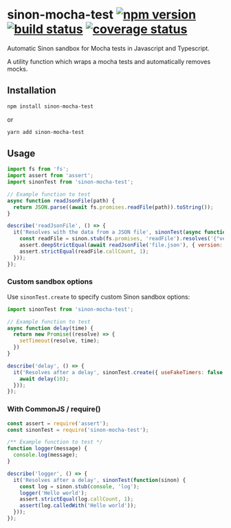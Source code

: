 # sinon-mocha-test [![npm version][npm-badge]][npm-url] [![build status][circle-badge]][circle-url] [![coverage status][coverage-badge]][coverage-url]

Automatic Sinon sandbox for Mocha tests in Javascript and Typescript.

A utility function which wraps a mocha tests and automatically removes mocks.

## Installation

```bash
npm install sinon-mocha-test
```
or
```bash
yarn add sinon-mocha-test
```

## Usage

```js
import fs from 'fs';
import assert from 'assert';
import sinonTest from 'sinon-mocha-test';

// Example function to test
async function readJsonFile(path) {
  return JSON.parse((await fs.promises.readFile(path)).toString());
}

describe('readJsonFile', () => {
  it('Resolves with the data from a JSON file', sinonTest(async function(sinon) {
    const readFile = sinon.stub(fs.promises, 'readFile').resolves('{"version":"123"}\n');
    assert.deepStrictEqual(await readJsonFile('file.json'), { version: '123' });
    assert.strictEqual(readFile.callCount, 1);
  }));
});
```

### Custom sandbox options

Use `sinonTest.create` to specify custom Sinon sandbox options:

```js
import sinonTest from 'sinon-mocha-test';

// Example function to test
async function delay(time) {
  return new Promise((resolve) => {
    setTimeout(resolve, time);
  })
}

describe('delay', () => {
  it('Resolves after a delay', sinonTest.create({ useFakeTimers: false }, async function(sinon) {
    await delay(10);
  }));
});
```

### With CommonJS / require()

```js
const assert = require('assert');
const sinonTest = require('sinon-mocha-test');

/** Example function to test */
function logger(message) {
  console.log(message);
}

describe('logger', () => {
  it('Resolves after a delay', sinonTest(function(sinon) {
    const log = sinon.stub(console, 'log');
    logger('Hello world');
    assert.strictEqual(log.callCount, 1);
    assert(log.calledWith('Hello world'));
  }));
});
```


[npm-badge]: https://badge.fury.io/js/sinon-mocha-test.svg
[npm-url]: https://www.npmjs.com/package/sinon-mocha-test

[circle-badge]: https://circleci.com/gh/peterjwest/sinon-mocha-test.svg?style=shield
[circle-url]: https://circleci.com/gh/peterjwest/sinon-mocha-test

[coverage-badge]: https://coveralls.io/repos/peterjwest/sinon-mocha-test/badge.svg?branch=master&service=github
[coverage-url]: https://coveralls.io/github/peterjwest/sinon-mocha-test?branch=master
